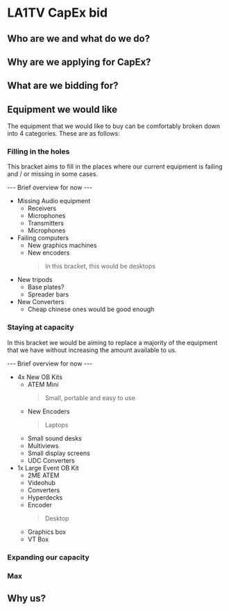 # LA1TV CapEx bid
## Who are we and what do we do?
## Why are we applying for CapEx?
## What are we bidding for?
## Equipment we would like
The equipment that we would like to buy can be comfortably broken down into 4 categories. These are as follows:
### Filling in the holes
This bracket aims to fill in the places where our current equipment is failing and / or missing in some cases.

--- Brief overview for now ---
- Missing Audio equipment
    - Receivers
    - Microphones
    - Transmitters
    - Microphones
- Failing computers
    - New graphics machines
    - New encoders
        > In this bracket, this would be desktops
- New tripods
    - Base plates?
    - Spreader bars
- New Converters
    - Cheap chinese ones would be good enough
### Staying at capacity
In this bracket we would be aiming to replace a majority of the equipment that we have without increasing the amount available to us. 

--- Brief overview for now ---
- 4x New OB Kits
    - ATEM Mini
        > Small, portable and easy to use
    - New Encoders
        > Laptops
    - Small sound desks
    - Multiviews
    - Small display screens
    - UDC Converters
- 1x Large Event OB Kit
    - 2ME ATEM
    - Videohub
    - Converters
    - Hyperdecks
    - Encoder
        > Desktop
    - Graphics box
    - VT Box
### Expanding our capacity
### Max
## Why us?